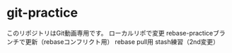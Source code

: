 # git-practice
このリポジトリはGit動画専用です。
ローカルリポで変更
rebase-practiceブランチで更新（rebaseコンフリクト用）
rebase pull用
stash練習（2nd変更）
